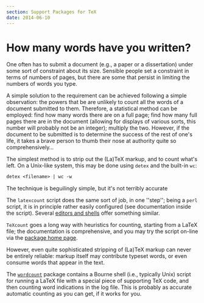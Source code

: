 ```yaml
---
section: Support Packages for TeX
date: 2014-06-10
---
```

# How many words have you written?

One often has to submit a document (e.g., a paper or a dissertation)
under some sort of constraint about its size.  Sensible people set a
constraint in terms of numbers of pages, but there are some that
persist in limiting the numbers of words you type.

A simple solution to the requirement can be achieved following a
simple observation: the powers that be are unlikely to count all the
words of a document submitted to them.  Therefore, a statistical
method can be employed: find how many words there are on a full page;
find how many full pages there are in the document (allowing for
displays of various sorts, this number will probably not be an
integer); multiply the two.  However, if the document to be submitted
is to determine the success of the rest of one's life, it takes a
brave person to thumb their nose at authority quite so
comprehensively&hellip;

The simplest method is to strip out the (La)TeX markup, and to count
what's left.  On a  Unix-like system, this may be done using
`detex` and the built-in `wc`:
```latex
detex <filename> | wc -w
```
The technique is beguilingly simple, but it's not terribly accurate

The `latexcount` script does the same sort of job, in one
''step''; being a `perl` script, it is in principle rather
easily configured (see documentation inside the script).
Several [editors and shells](FAQ-editors.md) offer something similar.

`TeXcount` goes a long way with heuristics for counting,
starting from a LaTeX file; the documentation is comprehensive, and
you may try the script on-line via the 
  [package home page](http://folk.uio.no/einarro/Comp/texwordcount.html).

However, even quite sophisticated stripping of (La)TeX markup can
never be entirely reliable: markup itself may contribute typeset
words, or even consume words that appear in the text.

The [`wordcount`](https://ctan.org/pkg/wordcount) package
contains a Bourne shell (i.e., typically Unix) script for running a
LaTeX file with a special piece of supporting TeX code, and then
counting word indications in the log file.  This is probably as
accurate automatic counting as you can get, if it works for you.

